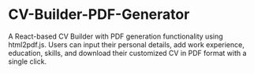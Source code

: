 # CV-Builder-PDF-Generator
A React-based CV Builder with PDF generation functionality using html2pdf.js. Users can input their personal details, add work experience, education, skills, and download their customized CV in PDF format with a single click.
